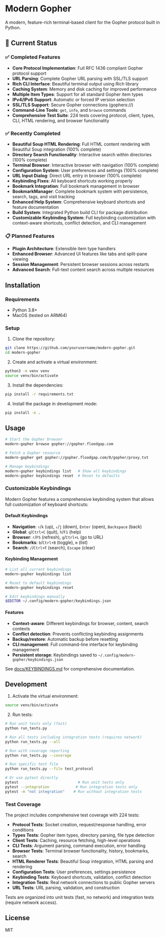 # Modern Gopher

A modern, feature-rich terminal-based client for the Gopher protocol built in Python.

## 🎯 Current Status

### ✅ **Completed Features**
- **Core Protocol Implementation**: Full RFC 1436 compliant Gopher protocol support
- **URL Parsing**: Complete Gopher URL parsing with SSL/TLS support  
- **Rich CLI Interface**: Beautiful terminal output using Rich library
- **Caching System**: Memory and disk caching for improved performance
- **Multiple Item Types**: Support for all standard Gopher item types
- **IPv4/IPv6 Support**: Automatic or forced IP version selection
- **SSL/TLS Support**: Secure Gopher connections (gophers://)
- **Command-Line Tools**: `get`, `info`, and `browse` commands
- **Comprehensive Test Suite**: 224 tests covering protocol, client, types, CLI, HTML rendering, and browser functionality

### ✅ **Recently Completed**
- **Beautiful Soup HTML Rendering**: Full HTML content rendering with Beautiful Soup integration (100% complete)
- **Directory Search Functionality**: Interactive search within directories (100% complete)
- **Terminal Browser**: Interactive browser with navigation (100% complete)
- **Configuration System**: User preferences and settings (100% complete)
- **URL Input Dialog**: Direct URL entry in browser (100% complete)
- **Keybinding Fixes**: All keyboard shortcuts working properly
- **Bookmark Integration**: Full bookmark management in browser
- **BookmarkManager**: Complete bookmark system with persistence, search, tags, and visit tracking
- **Enhanced Help System**: Comprehensive keyboard shortcuts and feature documentation
- **Build System**: Integrated Python build CLI for package distribution
- **Customizable Keybinding System**: Full keybinding customization with context-aware shortcuts, conflict detection, and CLI management

### 📋 **Planned Features**
- **Plugin Architecture**: Extensible item type handlers
- **Enhanced Browser**: Advanced UI features like tabs and split-pane viewing
- **Session Management**: Persistent browser sessions across restarts
- **Advanced Search**: Full-text content search across multiple resources

## Installation

### Requirements

- Python 3.8+
- MacOS (tested on ARM64)

### Setup

1. Clone the repository:
```bash
git clone https://github.com/yourusername/modern-gopher.git
cd modern-gopher
```

2. Create and activate a virtual environment:
```bash
python3 -m venv venv
source venv/bin/activate
```

3. Install the dependencies:
```bash
pip install -r requirements.txt
```

4. Install the package in development mode:
```bash
pip install -e .
```

## Usage

```bash
# Start the Gopher browser
modern-gopher browse gopher://gopher.floodgap.com

# Fetch a Gopher resource
modern-gopher get gopher://gopher.floodgap.com/0/gopher/proxy.txt

# Manage keybindings
modern-gopher keybindings list   # Show all keybindings
modern-gopher keybindings reset  # Reset to defaults
```

### Customizable Keybindings

Modern Gopher features a comprehensive keybinding system that allows full customization of keyboard shortcuts:

#### Default Keybindings
- **Navigation**: `↑`/`k` (up), `↓`/`j` (down), `Enter` (open), `Backspace` (back)
- **Global**: `q`/`Ctrl+C` (quit), `h`/`F1` (help)
- **Browser**: `r`/`F5` (refresh), `g`/`Ctrl+L` (go to URL)
- **Bookmarks**: `b`/`Ctrl+B` (toggle), `m` (list)
- **Search**: `/`/`Ctrl+F` (search), `Escape` (clear)

#### Keybinding Management
```bash
# List all current keybindings
modern-gopher keybindings list

# Reset to default keybindings
modern-gopher keybindings reset

# Edit keybindings manually
$EDITOR ~/.config/modern-gopher/keybindings.json
```

#### Features
- **Context-aware**: Different keybindings for browser, content, search contexts
- **Conflict detection**: Prevents conflicting keybinding assignments
- **Backup/restore**: Automatic backup before resetting
- **CLI management**: Full command-line interface for keybinding management
- **Persistent storage**: Keybindings saved to `~/.config/modern-gopher/keybindings.json`

See [docs/KEYBINDINGS.md](docs/KEYBINDINGS.md) for comprehensive documentation.

## Development

1. Activate the virtual environment:
```bash
source venv/bin/activate
```

2. Run tests:
```bash
# Run unit tests only (fast)
python run_tests.py

# Run all tests including integration tests (requires network)
python run_tests.py --all

# Run with coverage reporting
python run_tests.py --coverage

# Run specific test file
python run_tests.py --file test_protocol

# Or use pytest directly
pytest                           # Run unit tests only
pytest --integration            # Run integration tests only
pytest -m "not integration"    # Run without integration tests
```

### Test Coverage

The project includes comprehensive test coverage with 224 tests:

- **Protocol Tests**: Socket creation, request/response handling, error conditions
- **Types Tests**: Gopher item types, directory parsing, file type detection  
- **Client Tests**: Caching, resource fetching, high-level operations
- **CLI Tests**: Argument parsing, command execution, error handling
- **Browser Tests**: Terminal browser functionality, history, bookmarks, search
- **HTML Renderer Tests**: Beautiful Soup integration, HTML parsing and rendering
- **Configuration Tests**: User preferences, settings persistence
- **Keybinding Tests**: Keyboard shortcuts, validation, conflict detection
- **Integration Tests**: Real network connections to public Gopher servers
- **URL Tests**: URL parsing, validation, and construction

Tests are organized into unit tests (fast, no network) and integration tests (require network access).

## License

MIT

